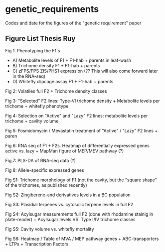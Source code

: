 # genetic_requirements
Codes and date for the figures of the "genetic requirement" paper

## Figure List Thesis Ruy

Fig 1. Phenotyping the F1's
* A) Metabolite levels of F1 + F1-hab + parents in leaf-wash
* B) Trichome density  F1 + F1-hab + parents
* C) zFPS/FPS ZIS/PHS1 expression (?? This will also come forward later in the RNA-seq) 
* D) Whitefly clipcage assay F1 + F1-hab + parents

Fig 2: Volatiles full F2 + Trichome density classes 

Fig 3: "Selected" F2 lines: Type-VI trichome density + Metabolite levels per trichome + whitefly phenotype

Fig 4: Selection on "Active" and "Lazy" F2 lines: metabolite levels per trichome + cavilty volume

Fig 5: Fosmidomycin / Mevastatin treatment of "Active" / "Lazy" F2 lines + paren

Fig 6: RNA seq of F1 + F2s. Heatmap of differentially expressed genes active vs. lazy + MapMan figure of MEP/MEV pathway (?)

Fig.7: PLS-DA of RNA-seq data (?)

Fig 8: Allele-specific expressed genes

Fig S1: Trichome morphology of F1 (not the cavity, but the "square shape" of the trichomes, as published recently) 

Fig S2: Zingiberene-and derivatives levels in a BC population

Fig S3: Plasidial terpenes vs. cytosolic terpene levels in full F2 

Fig S4: Acylsugar measurements full F2 (done with rhodamine stainig in plate-reader) + Acylsugar levels VS. Type I/IV trichome classes

Fig S5: Cavity volume vs. whitefly mortality 

Fig S6: Heatmap / Table of MVA / MEP pathway genes + ABC-transporters + LTPs + Transcription Factors

